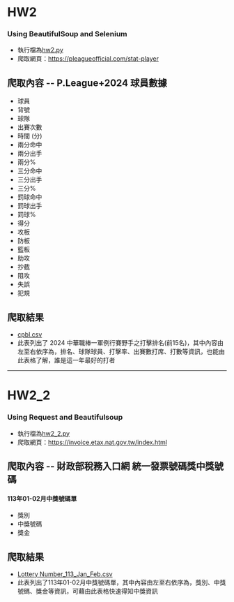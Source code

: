 # HW2
### Using BeautifulSoup and Selenium
- 執行檔為[hw2.py](https://github.com/KaiRex0912/LATIA112-2/blob/main/HW2/hw2.py)
- 爬取網頁：<https://pleagueofficial.com/stat-player>
## 爬取內容 -- P.League+2024 球員數據
- 球員
- 背號
- 球隊
- 出賽次數
- 時間 (分)
- 兩分命中
- 兩分出手
- 兩分%
- 三分命中
- 三分出手
- 三分%
- 罰球命中
- 罰球出手
- 罰球%
- 得分
- 攻板
- 防板
- 籃板
- 助攻
- 抄截
- 阻攻
- 失誤
- 犯規
## 爬取結果
- [cpbl.csv](https://github.com/Demigodd28/LATIA112-2/blob/main/HW2/cpbl.csv)
- 此表列出了 2024 中華職棒一軍例行賽野手之打擊排名(前15名)，其中內容由左至右依序為，排名、球隊球員、打擊率、出賽數打席、打數等資訊，也能由此表格了解，誰是這一年最好的打者
-----------------------------------------------------
# HW2_2
### Using Request and Beautifulsoup
- 執行檔為[hw2_2.py](https://github.com/Demigodd28/LATIA112-2/blob/main/HW2/hw2_2.py)
- 爬取網頁：<https://invoice.etax.nat.gov.tw/index.html>
## 爬取內容 -- 財政部稅務入口網 統一發票號碼獎中獎號碼
#### 113年01-02月中獎號碼單
- 獎別
- 中獎號碼
- 獎金
## 爬取結果
- [Lottery Number_113_Jan_Feb.csv](https://github.com/Demigodd28/LATIA112-2/blob/main/HW2/Lottery%20Number_113_Jan_Feb.csv)
- 此表列出了113年01-02月中獎號碼單，其中內容由左至右依序為，獎別、中獎號碼、獎金等資訊，可藉由此表格快速得知中獎資訊
  
